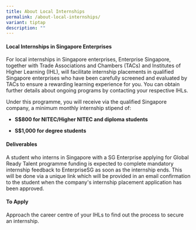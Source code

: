 ```yaml
---
title: About Local Internships
permalink: /about-local-internships/
variant: tiptap
description: ""
---
```

<h4>Local Internships in Singapore Enterprises</h4>
<p>For local internships in Singapore enterprises, Enterprise Singapore,
together with Trade Associations and Chambers (TACs) and Institutes of
Higher Learning (IHL), will facilitate internship placements in qualified
Singapore enterprises who have been carefully screened and evaluated by
TACs to ensure a rewarding learning experience for you. You can obtain
further details about ongoing programs by contacting your respective IHLs.</p>
<p>Under this programme, you will receive via the qualified Singapore company,
a minimum monthly internship stipend of:</p>
<ul data-tight="true" class="tight">
<li>
<p><strong>S$800 for NITEC/Higher NITEC and diploma students</strong>
</p>
</li>
<li>
<p><strong>S$1,000 for degree students</strong>
</p>
</li>
</ul>
<h4>Deliverables</h4>
<p>A student who interns in Singapore with a SG Enterprise applying for Global
Ready Talent programme funding is expected to complete mandatory internship
feedback to EnterpriseSG as soon as the internship ends. This will be done
via a unique link which will be provided in an email confirmation to the
student when the company's internship placement application has been approved.</p>
<h4>To Apply</h4>
<p>Approach the career centre of your IHLs to find out the process to secure
an internship.</p>
<p></p>
